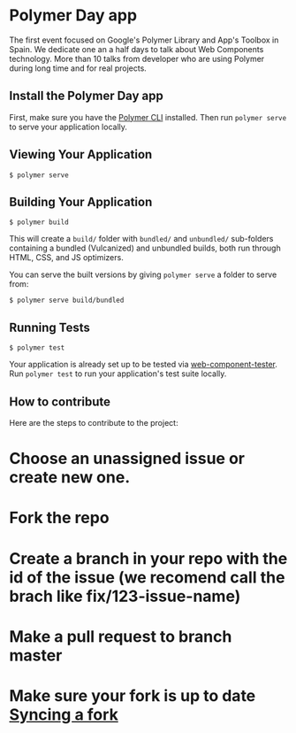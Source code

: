 # Polymer Day app

The first event focused on Google's Polymer Library and App's Toolbox in Spain. We dedicate one an a half days to talk about Web Components technology. More than 10 talks from developer who are using Polymer during long time and for real projects.

## Install the Polymer Day app

First, make sure you have the [Polymer CLI](https://www.npmjs.com/package/polymer-cli) installed. Then run `polymer serve` to serve your application locally.

## Viewing Your Application

```
$ polymer serve
```

## Building Your Application

```
$ polymer build
```

This will create a `build/` folder with `bundled/` and `unbundled/` sub-folders
containing a bundled (Vulcanized) and unbundled builds, both run through HTML,
CSS, and JS optimizers.

You can serve the built versions by giving `polymer serve` a folder to serve
from:

```
$ polymer serve build/bundled
```

## Running Tests

```
$ polymer test
```

Your application is already set up to be tested via [web-component-tester](https://github.com/Polymer/web-component-tester). Run `polymer test` to run your application's test suite locally.

## How to contribute

Here are the steps to contribute to the project:

# Choose an unassigned issue or create new one.
# Fork the repo
# Create a branch in your repo with the id of the issue (we recomend call the brach like fix/123-issue-name) 
# Make a pull request to branch master
# Make sure your fork is up to date [Syncing a fork](https://help.github.com/articles/syncing-a-fork/)
 